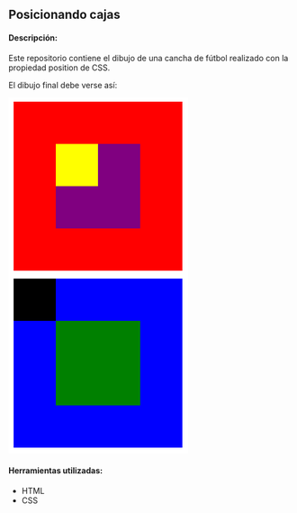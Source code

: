## Posicionando cajas

#### Descripción:
Este repositorio contiene el dibujo de una cancha de fútbol realizado con la propiedad position de CSS.

El dibujo final debe verse así:

![Sin titulo](assets/imgs/modeloCaja.png)  

#### Herramientas utilizadas:
* HTML
* CSS
